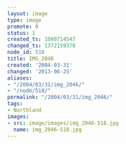 ```yaml
---
layout: image
type: image
promote: 0
status: 1
created_ts: 1080714547
changed_ts: 1372159378
node_id: 518
title: IMG_2046
created: '2004-03-31'
changed: '2013-06-25'
aliases:
- "/2004/03/31/img_2046/"
- "/node/518/"
permalink: "/2004/03/31/img_2046/"
tags:
- Northland
images:
- src: image/images/img_2046-518.jpg
  name: img_2046-518.jpg
---
```


